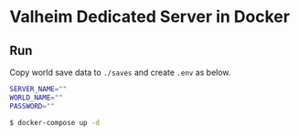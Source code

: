 # Valheim Dedicated Server in Docker

## Run

Copy world save data to `./saves` and create `.env` as below.

```bash
SERVER_NAME=""
WORLD_NAME=""
PASSWORD=""
```

```bash
$ docker-compose up -d
```
